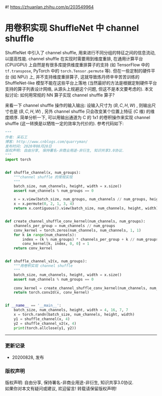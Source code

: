 #! https://zhuanlan.zhihu.com/p/203549964

# 用卷积实现 ShuffleNet 中 channel shuffle

ShuffleNet 中引入了 channel shuffle, 用来进行不同分组的特征之间的信息流动, 以提高性能. channel shuffle 在实现时需要用到维度重排, 在通用计算平台 (CPU/GPU) 上自然是有很多库提供维度重排算子的支持 (如 TensorFlow 中的 `tf.transpose`, PyTorch 中的 `torch.Tensor.permute` 等). 但在一些定制的硬件平台 (如 NPU) 上, 并不支持维度重排算子, 这就导致炼丹师辛辛苦苦训练的 ShuffleNet-like 模型不能在这些平台上落地 (当然最好的方法是根据定制硬件平台支持的算子列表设计网络, 从源头上规避这个问题, 但这不是本文要考虑的). 本文拟讨论: 如何用常规的 NN 算子实现 channel shuffle 算子?

来看一下 channel shuffle 操作的输入输出: 设输入尺寸为 $(B, C, H, W)$ , 则输出尺寸也是 $(B, C, H, W)$ , 另外 channel shuffle 只会改变某个位置上特征 (C 维) 的维度顺序. 简单分析一下, 可以用输出通道为 C 的 1x1 的卷积操作来实现 channel shuffle (这一转换是以牺牲一定的效率为代价的). 参考代码如下:

```python
"""
作者: 采石工
博客: http://www.cnblogs.com/quarryman/
发布时间: 2020年08月28日
版权声明: 自由分享, 保持署名-非商业用途-非衍生, 知识共享3.0协议.
"""
import torch


def shuffle_channel(x, num_groups):
    """channel shuffle 的常规实现
    """
    batch_size, num_channels, height, width = x.size()
    assert num_channels % num_groups == 0

    x = x.view(batch_size, num_groups, num_channels // num_groups, height, width)
    x = x.permute(0, 2, 1, 3, 4)
    return x.contiguous().view(batch_size, num_channels, height, width)


def create_channel_shuffle_conv_kernel(num_channels, num_groups):
    channels_per_group = num_channels // num_groups
    conv_kernel = torch.zeros(num_channels, num_channels, 1, 1)
    for k in range(num_channels):
        index = (k % num_groups) * channels_per_group + k // num_groups
        conv_kernel[k, index, 0, 0] = 1
    return conv_kernel


def shuffle_channel_v2(x, num_groups):
    """用卷积实现 channel shuffle
    """
    batch_size, num_channels, height, width = x.size()
    assert num_channels % num_groups == 0

    conv_kernel = create_channel_shuffle_conv_kernel(num_channels, num_groups)
    return torch.conv2d(x, conv_kernel)


if __name__ == '__main__':
    batch_size, num_channels, height, width = 4, 16, 7, 7
    x = torch.randn(batch_size, num_channels, height, width)
    y1 = shuffle_channel(x, 4)
    y2 = shuffle_channel_v2(x, 4)
    print(torch.allclose(y1, y2))
```

***
### **更新记录**
- 20200828, 发布
### **版权声明**
版权声明: 自由分享, 保持署名-非商业用途-非衍生, 知识共享3.0协议.  
如果你对本文有疑问或建议, 欢迎留言! 转载请保留版权声明!



